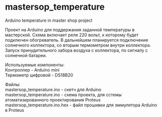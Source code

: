 # mastersop_temperature
Arduino temperature in master shop project

Проект на Arduino для поддержания заданной температуры в мастерской. 
Схема включает реле 220 вольт, к которому будет подключен обогреватель.
В дальнейшем планируется подключение солнечного коллектора, со вторым термометром внутри коллектора. Запуск принудительного забора воздуха с коллектора, по сигналу с солнечной батареи. 

Используемые компоненты:  
Контроллер - Arduino mini  
Термометр цифровой  - DS18B20 


Файлы:  
mastersop_temperature.ino - скетч для Arduino  
mastersop_temperature.ino - схема проекта, для cстемы атоматизированного проектирования Proteus  
mastersop_temperature.ino.hex - файл прошивки для эммулятора Arduino в Proteus  
